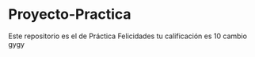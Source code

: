 # Proyecto-Practica
Este repositorio es el de Práctica
Felicidades tu calificación es 10
cambio
gygy